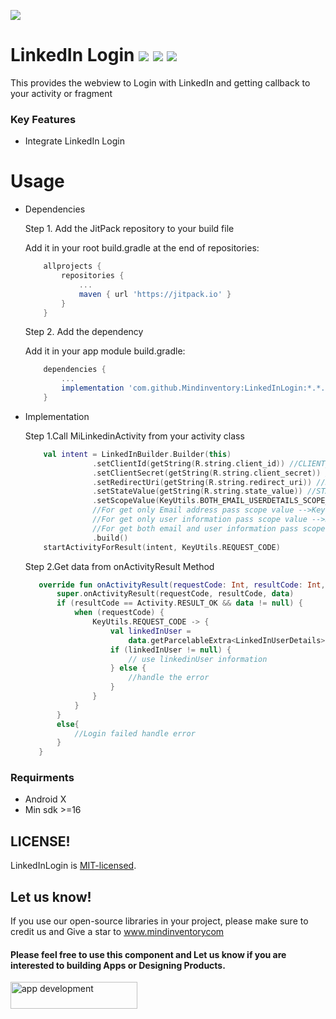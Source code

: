 <a href="https://www.mindinventory.com/?utm_source=gthb&utm_medium=repo&utm_campaign=LinkedInLogin"><img src="https://github.com/Sammindinventory/MindInventory/blob/main/Banner.png"></a>

# LinkedIn Login [![](https://jitpack.io/v/Mindinventory/LinkedInLogin.svg)](https://jitpack.io/#Mindinventory/LinkedInLogin) ![](https://img.shields.io/github/languages/top/Mindinventory/LinkedInLogin) ![](https://img.shields.io/github/license/mindinventory/LinkedInLogin)

This provides the webview to Login with LinkedIn and getting callback to your activity or fragment

### Key Features

* Integrate LinkedIn Login

# Usage

* Dependencies

    Step 1. Add the JitPack repository to your build file
    
    Add it in your root build.gradle at the end of repositories:

    ```groovy
	    allprojects {
		    repositories {
			    ...
			    maven { url 'https://jitpack.io' }
		    }
	    }
    ``` 

    Step 2. Add the dependency
    
    Add it in your app module build.gradle:
    
    ```groovy
        dependencies {
            ...
            implementation 'com.github.Mindinventory:LinkedInLogin:*.*.*'
        }
    ``` 
    
    
* Implementation

    Step 1.Call MiLinkedinActivity from your activity class
    
    ```kotlin
        val intent = LinkedInBuilder.Builder(this)
                   .setClientId(getString(R.string.client_id)) //CLIENT_ID
                   .setClientSecret(getString(R.string.client_secret)) //CLIENT_SECRET
                   .setRedirectUri(getString(R.string.redirect_uri)) //REDIRECT_URI
                   .setStateValue(getString(R.string.state_value)) //STATE_VALUE
                   .setScopeValue(KeyUtils.BOTH_EMAIL_USERDETAILS_SCOPE_VALUE) //PASS_SCOPE_VALUE_HERE
                   //For get only Email address pass scope value -->KeyUtils.ONLY_EMAIL_SCOPE
                   //For get only user information pass scope value -->KeyUtils.ONLY_PROFILE_SCOPE
                   //For get both email and user information pass scope value -->KeyUtils.BOTH_EMAIL_USERDETAILS_SCOPE_VALUE
                   .build()
        startActivityForResult(intent, KeyUtils.REQUEST_CODE)
    ```
    Step 2.Get data from onActivityResult Method
    
    ```kotlin
       override fun onActivityResult(requestCode: Int, resultCode: Int, data: Intent?) {
           super.onActivityResult(requestCode, resultCode, data)
           if (resultCode == Activity.RESULT_OK && data != null) {
               when (requestCode) {
                   KeyUtils.REQUEST_CODE -> {
                       val linkedInUser =
                           data.getParcelableExtra<LinkedInUserDetails>(KeyUtils.KEY_LINKEDIN_CONTENT)
                       if (linkedInUser != null) {
                           // use linkedinUser information
                       } else {
                           //handle the error
                       }
                   }
               }
           }
           else{
               //Login failed handle error
           }
       }
    
   ```
### Requirments   

* Android X
* Min sdk >=16

## LICENSE!

LinkedInLogin is [MIT-licensed](/LICENSE).

## Let us know!
If you use our open-source libraries in your project, please make sure to credit us and Give a star to www.mindinventorycom

<p><h4>Please feel free to use this component and Let us know if you are interested to building Apps or Designing Products.</h4>
<a href="https://www.mindinventory.com/contact-us.php?utm_source=gthb&utm_medium=repo&utm_campaign=LinkedInLogin">
<img src="https://github.com/Sammindinventory/MindInventory/blob/main/hirebutton.png" width="203" height="43"  alt="app development">
</a>
    


